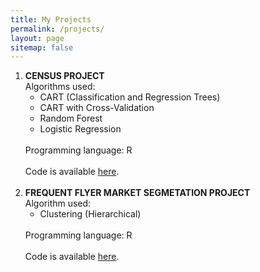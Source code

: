 ```yaml
---
title: My Projects
permalink: /projects/
layout: page
sitemap: false
---
```


   1. <b>CENSUS PROJECT</b>         
         Algorithms used:  
                           <ul>
                           <li>CART (Classification and Regression Trees)</li>
                           <li>CART with Cross-Validation</li>
                           <li>Random Forest</li>
                           <li>Logistic Regression</li>
                           </ul>
         <br>
         Programming language: R          
         <br>
         Code is available <a href="http://sachinshrestha.github.io/census.html">here</a>.
         <br><br>
   2. <b>FREQUENT FLYER MARKET SEGMETATION PROJECT</b><br>
        Algorithm used:       
                           <ul>
                           <li>Clustering (Hierarchical)</li>
                           </ul>
         <br>
         Programming language: R  
         <br>
        Code is available <a href="http://sachinshrestha.github.io/frequentFlyer.html">here</a>.
         <br><br>
